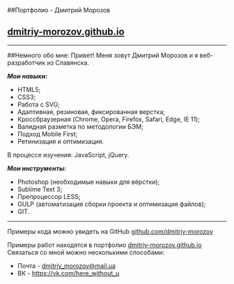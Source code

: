 ##Портфолио - Дмитрий Морозов
## [dmitriy-morozov.github.io](https://dmitriy-morozov.github.io)
---
##Немного обо мне:
Привет! Меня зовут Дмитрий Морозов и я веб-разработчик из Славянска. 

***Мои навыки:***

- HTML5;
- CSS3;
- Работа с SVG;
- Адаптивная, резиновая, фиксированная верстка;
- Кроссбраузерная (Chrome, Opera, Firefox, Safari, Edge, IE 11);
- Валидная разметка по методологии БЭМ;
- Подход Mobile First;
- Ретинизация и оптимизация.

В процессе изучения: JavaScript, jQuery.


***Мои инструменты:***

- Photoshop (необходимые навыки для вёрстки);
- Sublime Text 3;  
- Препроцессор LESS;
- GULP (автоматизация сборки проекта и оптимизация файлов);
- GIT. 

---
Примеры кода можно увидеть на GitHub [github.com/dmitriy-morozov](https://github.com/dmitriy-morozov)

Примеры работ находятся в портфолио [dmitriy-morozov.github.io](https://dmitriy-morozov.github.io)
Связаться со мной можно несколькими способами:
* Почта - dmitriy_morozov@mail.ua
* ВК - https://vk.com/here_without_u



